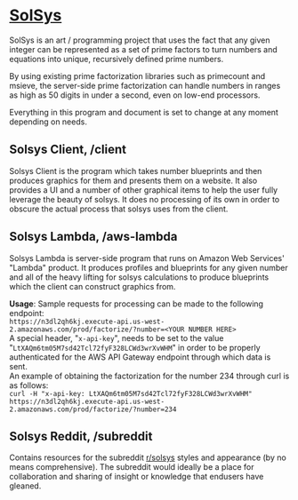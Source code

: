 # [SolSys](http://solsys.xyz)
SolSys is an art / programming project that uses the fact that any given integer can be represented as a set of prime factors to turn numbers and equations into unique, recursively defined prime numbers.

By using existing prime factorization libraries such as primecount and msieve, the server-side prime factorization can handle numbers in ranges as high as 50 digits in under a second, even on low-end processors.

Everything in this program and document is set to change at any moment depending on needs.

## Solsys Client, /client
Solsys Client is the program which takes number blueprints and then produces graphics for them and presents them on a website. It also provides a UI and a number of other graphical items to help the user fully leverage the beauty of solsys. It does no processing of its own in order to obscure the actual process that solsys uses from the client.

## Solsys Lambda, /aws-lambda
Solsys Lambda is server-side program that runs on Amazon Web Services' "Lambda"  product. It produces profiles and blueprints for any given number and all of the heavy lifting for solsys calculations to produce blueprints which the client can construct graphics from.

**Usage**: Sample requests for processing can be made to the following endpoint:  
`https://n3dl2qh6kj.execute-api.us-west-2.amazonaws.com/prod/factorize/?number=<YOUR NUMBER HERE>`  
A special header, "`x-api-key`", needs to be set to the value "`LtXAQm6tm05M7sd42Tcl72fyF328LCWd3wrXvWHM`" in order to be properly authenticated for the AWS API Gateway endpoint through which data is sent.  
An example of obtaining the factorization for the number 234 through curl is as follows:  
`curl -H "x-api-key: LtXAQm6tm05M7sd42Tcl72fyF328LCWd3wrXvWHM" https://n3dl2qh6kj.execute-api.us-west-2.amazonaws.com/prod/factorize/?number=234`

## Solsys Reddit, /subreddit
Contains resources for the subreddit [r/solsys](https://reddit.com/r/solsys) styles and appearance (by no means comprehensive). The subreddit would ideally be a place for collaboration and sharing of insight or knowledge that endusers have gleaned.
